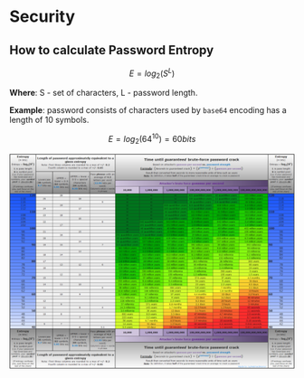 # Security

## How to calculate Password Entropy

$$
E = log_2(S^L)
$$

**Where**: S - set of characters, L - password length.

**Example**: password consists of characters used by `base64` encoding has a length of 10 symbols.

$$
E = log_2(64^{10}) = 60 bits
$$

![](../.gitbook/assets/entropy.png)

